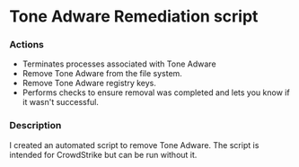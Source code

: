 # Tone Adware Remediation script

### Actions
- Terminates processes associated with Tone Adware
- Remove Tone Adware from the file system.
- Remove Tone Adware registry keys.
- Performs checks to ensure removal was completed and lets you know if it wasn't successful.

### Description

I created an automated script to remove Tone Adware. The script is intended for CrowdStrike but can be run without it.
